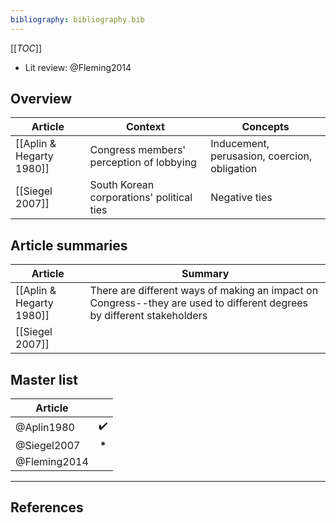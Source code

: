 ```yaml
---
bibliography: bibliography.bib
---
```


[[_TOC_]]

* Lit review: @Fleming2014

## Overview

Article                     | Context                                   | Concepts
---                         | ---                                       | ---
[[Aplin & Hegarty 1980]]    | Congress members' perception of lobbying  | Inducement, perusasion, coercion, obligation
[[Siegel 2007]]             | South Korean corporations' political ties | Negative ties

## Article summaries

Article                     | Summary
---                         | ------------
[[Aplin & Hegarty 1980]]    | There are different ways of making an impact on Congress--they are used to different degrees by different stakeholders
[[Siegel 2007]]             |

## Master list

Article         | </br>
---             | :-:
@Aplin1980      | :heavy_check_mark: 
@Siegel2007     | __\*__
@Fleming2014    |

---

## References